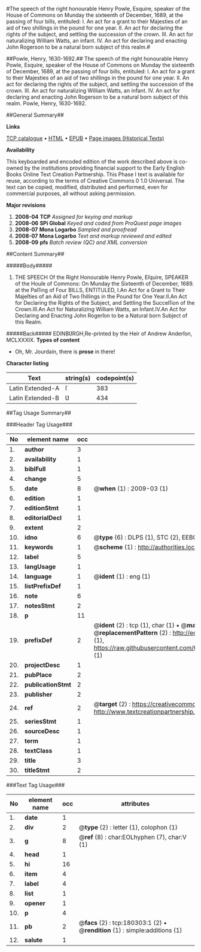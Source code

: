 #The speech of the right honourable Henry Powle, Esquire, speaker of the House of Commons on Munday the sixteenth of December, 1689, at the passing of four bills, entituled: I. An act for a grant to their Majesties of an aid of two shillings in the pound for one year. II. An act for declaring the rights of the subject, and settling the succession of the crown. III. An act for naturalizing William Watts, an infant. IV. An act for declaring and enacting John Rogerson to be a natural born subject of this realm.#

##Powle, Henry, 1630-1692.##
The speech of the right honourable Henry Powle, Esquire, speaker of the House of Commons on Munday the sixteenth of December, 1689, at the passing of four bills, entituled: I. An act for a grant to their Majesties of an aid of two shillings in the pound for one year. II. An act for declaring the rights of the subject, and settling the succession of the crown. III. An act for naturalizing William Watts, an infant. IV. An act for declaring and enacting John Rogerson to be a natural born subject of this realm.
Powle, Henry, 1630-1692.

##General Summary##

**Links**

[TCP catalogue](http://www.ota.ox.ac.uk/tcp/)  • 
[HTML](http://tei.it.ox.ac.uk/tcp/Texts-HTML/free/B04/B04793.html)  • 
[EPUB](http://tei.it.ox.ac.uk/tcp/Texts-EPUB/free/B04/B04793.epub) • 
[Page images (Historical Texts)](https://data.historicaltexts.jisc.ac.uk/view?pubId=eebo-53981694e&pageId=eebo-53981694e-180303-1)

**Availability**

This keyboarded and encoded edition of the
	       work described above is co-owned by the institutions
	       providing financial support to the Early English Books
	       Online Text Creation Partnership. This Phase I text is
	       available for reuse, according to the terms of Creative
	       Commons 0 1.0 Universal. The text can be copied,
	       modified, distributed and performed, even for
	       commercial purposes, all without asking permission.

**Major revisions**

1. __2008-04__ __TCP__ *Assigned for keying and markup*
1. __2008-06__ __SPi Global__ *Keyed and coded from ProQuest page images*
1. __2008-07__ __Mona Logarbo__ *Sampled and proofread*
1. __2008-07__ __Mona Logarbo__ *Text and markup reviewed and edited*
1. __2008-09__ __pfs__ *Batch review (QC) and XML conversion*

##Content Summary##

#####Body#####

1. THE SPEECH Of the Right Honourable Henry Powle, Eſquire, SPEAKER of the Houſe of Commons: On Munday the Sixteenth of December, 1689. at the Paſſing of Four BILLS, ENTITULED,
I.An Act for a Grant to Their Majeſties of an Aid of Two ſhillings in the Pound for One Year.II.An Act for Declaring the Rights of the Subject, and Settling the Succeſſion of the Crown.III.An Act for Naturalizing William Watts, an Infant.IV.An Act for Declaring and Enacting John Rogerſon to be a Natural born Subject of this Realm.

#####Back#####
EDINBƲRGH,Re-printed by the Heir of Andrew Anderſon, MCLXXXIX.
**Types of content**

  * Oh, Mr. Jourdain, there is **prose** in there!

**Character listing**


|Text|string(s)|codepoint(s)|
|---|---|---|
|Latin Extended-A|ſ|383|
|Latin Extended-B|Ʋ|434|

##Tag Usage Summary##

###Header Tag Usage###

|No|element name|occ|attributes|
|---|---|---|---|
|1.|__author__|3||
|2.|__availability__|1||
|3.|__biblFull__|1||
|4.|__change__|5||
|5.|__date__|8| @__when__ (1) : 2009-03 (1)|
|6.|__edition__|1||
|7.|__editionStmt__|1||
|8.|__editorialDecl__|1||
|9.|__extent__|2||
|10.|__idno__|6| @__type__ (6) : DLPS (1), STC (2), EEBO-CITATION (1), OCLC (1), VID (1)|
|11.|__keywords__|1| @__scheme__ (1) : http://authorities.loc.gov/ (1)|
|12.|__label__|5||
|13.|__langUsage__|1||
|14.|__language__|1| @__ident__ (1) : eng (1)|
|15.|__listPrefixDef__|1||
|16.|__note__|6||
|17.|__notesStmt__|2||
|18.|__p__|11||
|19.|__prefixDef__|2| @__ident__ (2) : tcp (1), char (1)  •  @__matchPattern__ (2) : ([0-9\-]+):([0-9IVX]+) (1), (.+) (1)  •  @__replacementPattern__ (2) : http://eebo.chadwyck.com/downloadtiff?vid=$1&page=$2 (1), https://raw.githubusercontent.com/textcreationpartnership/Texts/master/tcpchars.xml#$1 (1)|
|20.|__projectDesc__|1||
|21.|__pubPlace__|2||
|22.|__publicationStmt__|2||
|23.|__publisher__|2||
|24.|__ref__|2| @__target__ (2) : https://creativecommons.org/publicdomain/zero/1.0/ (1), http://www.textcreationpartnership.org/docs/. (1)|
|25.|__seriesStmt__|1||
|26.|__sourceDesc__|1||
|27.|__term__|1||
|28.|__textClass__|1||
|29.|__title__|3||
|30.|__titleStmt__|2||


###Text Tag Usage###

|No|element name|occ|attributes|
|---|---|---|---|
|1.|__date__|1||
|2.|__div__|2| @__type__ (2) : letter (1), colophon (1)|
|3.|__g__|8| @__ref__ (8) : char:EOLhyphen (7), char:V (1)|
|4.|__head__|1||
|5.|__hi__|16||
|6.|__item__|4||
|7.|__label__|4||
|8.|__list__|1||
|9.|__opener__|1||
|10.|__p__|4||
|11.|__pb__|2| @__facs__ (2) : tcp:180303:1 (2)  •  @__rendition__ (1) : simple:additions (1)|
|12.|__salute__|1||
